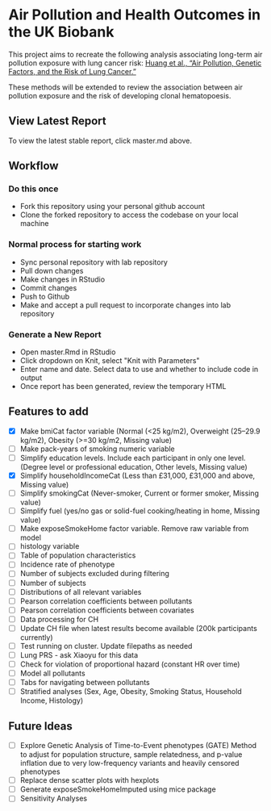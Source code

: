# Air Pollution and Health Outcomes in the UK Biobank
This project aims to recreate the following analysis associating long-term air pollution exposure with lung cancer risk: 
[Huang et al., “Air Pollution, Genetic Factors, and the Risk of Lung Cancer.”](https://www.atsjournals.org/doi/10.1164/rccm.202011-4063OC)

These methods will be extended to review the association between air pollution exposure and the risk of developing clonal hematopoesis.

## View Latest Report
To view the latest stable report, click master.md above.

## Workflow
### Do this once
- Fork this repository using your personal github account
- Clone the forked repository to access the codebase on your local machine
### Normal process for starting work
- Sync personal repository with lab repository
- Pull down changes
- Make changes in RStudio
- Commit changes
- Push to Github
- Make and accept a pull request to incorporate changes into lab repository

### Generate a New Report
- Open master.Rmd in RStudio
- Click dropdown on Knit, select "Knit with Parameters"
- Enter name and date. Select data to use and whether to include code in output
- Once report has been generated, review the temporary HTML

## Features to add
- [x] Make bmiCat factor variable (Normal (<25 kg/m2), Overweight (25–29.9 kg/m2), Obesity (>=30 kg/m2, Missing value)
- [ ] Make pack-years of smoking numeric variable
- [ ] Simplify education levels. Include each participant in only one level. (Degree level or professional education, Other levels, Missing value)
- [x] Simplify householdIncomeCat (Less than £31,000, £31,000 and above, Missing value)
- [ ] Simplify smokingCat (Never-smoker, Current or former smoker, Missing value)
- [ ] Simplify fuel (yes/no gas or solid-fuel cooking/heating in home, Missing value)
- [ ] Make exposeSmokeHome factor variable. Remove raw variable from model
- [ ] histology variable
- [ ] Table of population characteristics
- [ ] Incidence rate of phenotype
- [ ] Number of subjects excluded during filtering
- [ ] Number of subjects
- [ ] Distributions of all relevant variables
- [ ] Pearson correlation coefficients between pollutants
- [ ] Pearson correlation coefficients between covariates
- [ ] Data processing for CH
- [ ] Update CH file when latest results become available (200k participants currently)
- [ ] Test running on cluster. Update filepaths as needed
- [ ] Lung PRS - ask Xiaoyu for this data
- [ ] Check for violation of proportional hazard (constant HR over time)
- [ ] Model all pollutants
- [ ] Tabs for navigating between pollutants
- [ ] Stratified analyses (Sex, Age, Obesity, Smoking Status, Household Income, Histology)

## Future Ideas
- [ ] Explore Genetic Analysis of Time-to-Event phenotypes (GATE) Method to adjust for population structure, sample relatedness, and p-value inflation due to very low-frequency variants and heavily censored phenotypes
- [ ] Replace dense scatter plots with hexplots
- [ ] Generate exposeSmokeHomeImputed using mice package
- [ ] Sensitivity Analyses
